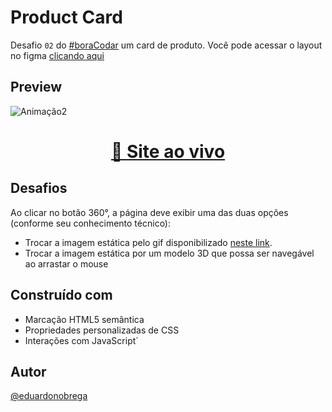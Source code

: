 
# Product Card

Desafio `02` do [#boraCodar](https://boracodar.dev/) um card de produto.
Você pode acessar o layout no figma [clicando aqui](https://www.figma.com/community/file/1195050984449538256)

## Preview

![Animação2](https://user-images.githubusercontent.com/87456011/214334691-43da1092-60c0-46ea-9774-fb410ad150d3.gif)


<div align="center">

  <h1><a href="https://eduardonobrega.github.io/bora-codar/card-sofa/ ">👾 Site ao vivo</a></h1> 

</div>


## Desafios 
Ao clicar no botão 360°, a página deve exibir uma das duas opções (conforme seu conhecimento técnico):
-  Trocar a imagem estática pelo gif disponibilizado [neste link](https://drive.google.com/file/d/1-T5EsqpZXz7TvNjcA6-yQBBj6rga0sQG/view).
- Trocar a imagem estática por um modelo 3D que possa ser navegável ao arrastar o mouse

## Construído com
- Marcação HTML5 semântica
- Propriedades personalizadas de CSS
- Interações com JavaScript´

## Autor

[@eduardonobrega](https://www.linkedin.com/in/eduardo-nunes-nobrega/)
